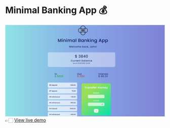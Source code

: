# Minimal Banking App 💰

![Minimal banking app](../00-assets/images/projects/markdown/08-minimal-banking-app.png)
👉🏻 [View live demo](https://vanillajs-only.netlify.app/08-minimal-banking-app)
